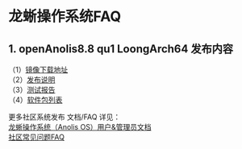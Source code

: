# 龙蜥操作系统FAQ

## 1. openAnolis8.8 qu1 LoongArch64 发布内容

（1）[镜像下载地址](http://mirrors.openanolis.cn/anolis/8/isos/QU1/loongarch64/)<br>
（2）[发布说明](https://gitee.com/anolis/rnotes/blob/93d3610f1c44b8ed3e4786d2f8fa2351a5744b0f/anolis/rnotes/anolis-8.8-qu1.md)<br>
（3）[测试报告](https://gitee.com/anolis/qa-docs/blob/master/testreport/AnolisOS_8.8_QU_%E9%BE%99%E8%8A%AF%E7%89%88%E6%9C%AC%E6%B5%8B%E8%AF%95%E6%8A%A5%E5%91%8AV1.0.md)<br>
（4）[软件包列表](https://gitee.com/anolis/rnotes/blob/93d3610f1c44b8ed3e4786d2f8fa2351a5744b0f/anolis/rnotes/anolis-8.8-qu1-pkglist.md)<br>

 更多社区系统发布 文档/FAQ 详见：<br>
    [龙蜥操作系统（Anolis OS）用户&管理员文档](https://www.yuque.com/anolis-docs/manual)<br>
    [社区常见问题FAQ](https://www.yuque.com/anolis-docs/faq/faq)<br>
